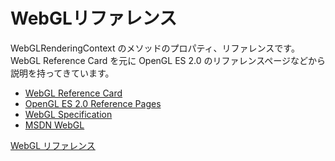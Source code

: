 WebGLリファレンス
==================

WebGLRenderingContext のメソッドのプロパティ、リファレンスです。
WebGL Reference Card を元に OpenGL ES 2.0 のリファレンスページなどから説明を持ってきています。

- [WebGL Reference Card](http://www.khronos.org/files/webgl/webgl-reference-card-1_0.pdf)
- [OpenGL ES 2.0 Reference Pages](http://www.khronos.org/opengles/sdk/docs/man/)
- [WebGL Specification](http://www.khronos.org/registry/webgl/specs/latest/)
- [MSDN WebGL](http://msdn.microsoft.com/ja-jp/library/ie/bg182648(v=vs.85).aspx)

[WebGL リファレンス](https://github.com/sapphire-al2o3/webgl-reference-jp/wiki)
